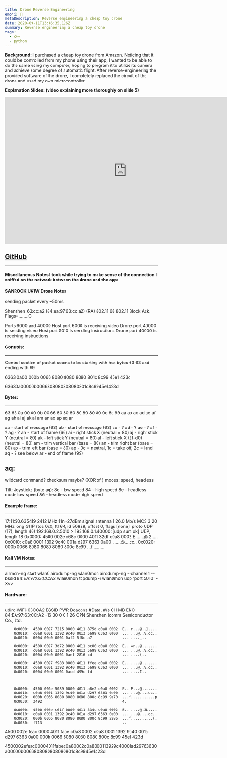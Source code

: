 ```yaml
---
title: Drone Reverse Engineering
emoji: 🚁
metaDescription: Reverse engineering a cheap toy drone
date: 2020-09-11T13:46:35.126Z
summary: Reverse engineering a cheap toy drone
tags:
  - c++
  - python
---
```

**Background:** I purchased a cheap toy drone from Amazon. Noticing that it could be controlled from my phone using their app, I wanted to be able to do the same using my computer, hoping to program it to utilize its camera and achieve some degree of automatic flight. After reverse-engineering the provided software of the drone, I completely replaced the circuit of the drone and used my own microcontroller.

**Explanation Slides: (video explaining more thoroughly on slide 5)**
<iframe src="https://uillinoisedu-my.sharepoint.com/personal/shivvt2_illinois_edu/_layouts/15/Doc.aspx?sourcedoc={c891fa62-c608-4439-939a-7326def75645}&amp;action=embedview&amp;wdAr=1.7777777777777777" width="800" height="485" frameborder="0"></iframe>

## [GitHub](https://github.com/shiv213/U61W-reverse-engineering)

---

#### Miscellaneous Notes I took while trying to make sense of the connection I sniffed on the network between the drone and the app:

#### SANROCK U61W Drone Notes
sending packet every ~50ms

Shenzhen_63:cc:a2 (84:ea:97:63:cc:a2) (RA)	802.11	68	802.11 Block Ack, Flags=........C

Ports 6000 and 40000
Host port 6000 is receiving video
Drone port 40000 is sending video
Host port 5010 is sending instructions
Drone port 40000 is receiving instructions

#### Controls:
---
Control section of packet seems to be starting with hex bytes 63 63 and ending with 99


6363 0a00 000b 0066 8080 8080 8080 801c 8c99 45e1 423d

63630a00000b0066808080808080801c8c9945e1423d



#### Bytes:
---
63 63 0a 00 00 0b 00 66 80 80 80 80 80 80 80 0c 8c 99
aa ab ac ad ae af ag ah ai aj ak al am an ao ap aq ar

aa - start of message (63)
ab - start of message (63)
ac - ?
ad - ?
ae - ?
af - ?
ag - ?
ah - start of frame (66)
ai - right stick X (neutral = 80)
aj - right stick Y (neutral = 80)
ak - left stick Y (neutral = 80)
al - left stick X (2f-d0) (neutral = 80)
am - trim vertical bar (base = 80)
an - trim right bar (base = 80)
ao - trim left bar (base = 80)
ap - 0c = neutral, 1c = take off, 2c = land
aq - ? see below
ar - end of frame (99)


aq:
---
wildcard command? 
checksum maybe? (XOR of ) 
modes: speed, headless

Tilt:
Joysticks (byte aq):
8c - low speed
84 - high speed
8e - headless mode low speed
86 - headless mode high speed



#### Example frame:
---
17:11:50.635419 2412 MHz 11n -27dBm signal antenna 1 26.0 Mb/s MCS 3 20 MHz long GI IP (tos 0x0, ttl 64, id 50828, offset 0, flags [none], proto UDP (17), length 46) 
    192.168.0.2.5010 > 192.168.0.1.40000: [udp sum ok] UDP, length 18
        0x0000:  4500 002e c68c 0000 4011 32df c0a8 0002  E.......@.2.....
        0x0010:  c0a8 0001 1392 9c40 001a d297 6363 0a00  .......@....cc..
        0x0020:  000b 0066 8080 8080 8080 800c 8c99       ...f.......... 



#### Kali VM Notes:
---


airmon-ng start wlan0
airodump-ng wlan0mon
airodump-ng --channel 1 --bssid 84:EA:97:63:CC:A2 wlan0mon
tcpdump -i wlan0mon udp 'port 5010' -Xvv



#### Hardware:
---
udirc-WiFi-63CCA2
BSSID              PWR  Beacons    #Data, #/s  CH   MB   ENC
84:EA:97:63:CC:A2  -16       30        0    0   1   26   OPN
Shenzhen Icomm Semiconductor Co., Ltd.


        0x0000:  4500 0027 7215 0000 4011 875d c0a8 0002  E..'r...@..]....                                                                                                                                                                 
        0x0010:  c0a8 0001 1392 9c40 0013 5699 6363 0a00  .......@..V.cc..                                                                                                                                                                 
        0x0020:  0004 00a0 0001 0af2 5f8c a7              ........_..                                                                                                                                                                      

        0x0000:  4500 0027 3d72 0000 4011 bc00 c0a8 0002  E..'=r..@.......                                                                                                                                                                 
        0x0010:  c0a8 0001 1392 9c40 0013 5699 6363 0a00  .......@..V.cc..                                                                                                                                                                 
        0x0020:  0004 00a0 0001 0aef 2816 cd              ........(..                                                                                                                                                                      

        0x0000:  4500 0027 f983 0000 4011 ffee c0a8 0002  E..'....@.......                                                                                                                                                                 
        0x0010:  c0a8 0001 1392 9c40 0013 5699 6363 0a00  .......@..V.cc..                                                                                                                                                                 
        0x0020:  0004 00a0 0001 0acd 499c fd              ........I..            



		0x0000:  4500 002e 5089 0000 4011 a8e2 c0a8 0002  E...P...@.......                                                                                                                                                                 
        0x0010:  c0a8 0001 1392 9c40 001a d297 6363 0a00  .......@....cc..                                                                                                                                                                 
        0x0020:  000b 0066 8080 8080 8080 800c 8c99 9e70  ...f...........p                                                                                                                                                                 
        0x0030:  3492                                     4.                                                                                                                                                                               

        0x0000:  4500 002e c61f 0000 4011 334c c0a8 0002  E.......@.3L....                                                                                                                                                                 
        0x0010:  c0a8 0001 1392 9c40 001a d297 6363 0a00  .......@....cc..                                                                                                                                                                 
        0x0020:  000b 0066 8080 8080 8080 800c 8c99 2886  ...f..........(.                                                                                                                                                                 
        0x0030:  f713                                     ..                                                                                                                                                                               

4500 002e feac 0000 4011 fabe c0a8 0002 c0a8 0001 1392 9c40 001a d297 6363 0a00 000b 0066 8080 8080 8080 800c 8c99 45e1 423d

4500002efeac00004011fabec0a80002c0a8000113929c40001ad29763630a00000b0066808080808080801c8c9945e1423d

